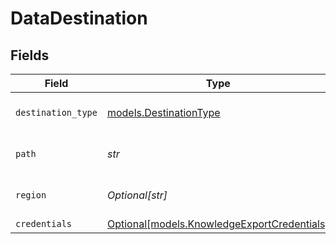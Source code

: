# DataDestination


## Fields

| Field                                                                                  | Type                                                                                   | Required                                                                               | Description                                                                            | Example                                                                                |
| -------------------------------------------------------------------------------------- | -------------------------------------------------------------------------------------- | -------------------------------------------------------------------------------------- | -------------------------------------------------------------------------------------- | -------------------------------------------------------------------------------------- |
| `destination_type`                                                                     | [models.DestinationType](../models/destinationtype.md)                                 | :heavy_check_mark:                                                                     | Type of data destination                                                               | AWS S3 bucket                                                                          |
| `path`                                                                                 | *str*                                                                                  | :heavy_check_mark:                                                                     | Path of the data destination                                                           | s3://amzn-s3-demo-bucket/mydeptfolder                                                  |
| `region`                                                                               | *Optional[str]*                                                                        | :heavy_minus_sign:                                                                     | Region of the data destination                                                         | us-west-2                                                                              |
| `credentials`                                                                          | [Optional[models.KnowledgeExportCredentials]](../models/knowledgeexportcredentials.md) | :heavy_minus_sign:                                                                     | N/A                                                                                    |                                                                                        |